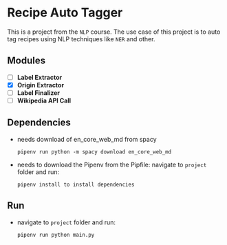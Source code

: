 # Recipe Auto Tagger

This is a project from the `NLP` course. The use case of this project is to auto tag recipes using 
NLP techniques like `NER` and other.

## Modules
- [ ] **Label Extractor**
- [x] **Origin Extractor**
- [ ] **Label Finalizer**
- [ ] **Wikipedia API Call**

## Dependencies
  - needs download of en_core_web_md from spacy

        pipenv run python -m spacy download en_core_web_md

  - needs to download the Pipenv from the Pipfile: navigate to `project` folder and run:
    
        pipenv install to install dependencies
       

## Run
  - navigate to `project` folder and run:
    
        pipenv run python main.py
